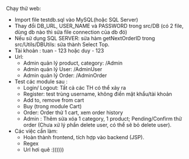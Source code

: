 Chạy thử web:

- Import file testdb.sql vào MySQL(hoặc SQL Server)
- Thay đổi DB_URL, USER_NAME và PASSWORD trong src/DB (có 2 file, dùng db nào thì sửa file connection của db đó)
- Nếu sử dụng SQL SERVER: sửa hàm getNextOrderID trong src/Utils/DBUtils: sửa thành Select Top.
- Tài khoản : tuan - 123 hoặc duy - 123
- Url: 
   + Admin quản lý product, category: /Admin
   + Admin quản lý User: /AdminUser
   + Admin quản lý Order: /AdminOrder
- Test các module sau : 
   + Login/ Logout: Tất cả các TH có thể xảy ra
   + Register: test trùng username, không điền mật khẩu/tài khoản 
   + Add to, remove from cart
   + Buy (trong module Cart)
   + Order: Order thử 1 cart, xem order history
   + Admin : Thêm sửa xóa 1 category, 1 product; Pending/Confirm thử order (Chưa xử lý phần delete user, có thể sẽ bỏ delete user).
- Các việc cần làm:
   + Hoàn thành frontend, tích hợp vào backend (JSP).
   + Regex
   + Url hơi quê :))))))
